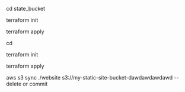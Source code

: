cd state_bucket

terraform init

terraform apply

cd

terraform init

terraform apply

aws s3 sync ./website s3://my-static-site-bucket-dawdawdawdawd --delete or commit
